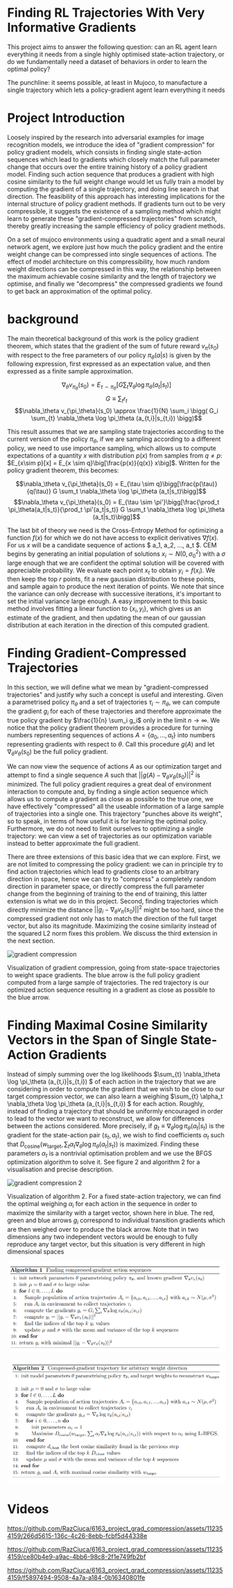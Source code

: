 # Finding RL Trajectories With Very Informative Gradients

This project aims to answer the following question: can an RL agent learn everything it needs from a single highly optimised state-action trajectory, or do we fundamentally need a dataset of behaviors in order to learn the optimal policy?

The punchline: it seems possible, at least in Mujoco, to manufacture a single trajectory which lets a policy-gradient agent learn everything it needs



# Project Introduction

Loosely inspired by the research into adversarial examples for image recognition models, we introduce the idea of "gradient compression" for policy gradient models, which consists in finding single state-action sequences which lead to gradients which closely match the full parameter change that occurs over the entire training history of a policy gradient model. Finding such action sequence that produces a gradient with high cosine similarity to the full weight change would let us fully train a model by computing the gradient of a single trajectory, and doing line search in that direction. The feasibility of this approach has interesting implications for the internal structure of policy gradient methods. If gradients turn out to be very compressible, it suggests the existence of a sampling method which might learn to generate these "gradient-compressed trajectories" from scratch, thereby greatly increasing the sample efficiency of policy gradient methods.

On a set of mujoco environments using a quadratic agent and a small neural network agent, we explore just how much the policy gradient and the entire weight change can be compressed into single sequences of actions. The effect of model architecture on this compressibility, how much random weight directions can be compressed in this way, the relationship between the maximum achievable cosine similarity and the length of trajectory we optimise, and finally we "decompress" the compressed gradients we found to get back an approximation of the optimal policy.


# background

The main theoretical background of this work is the policy gradient theorem, which states that the gradient of the sum of future reward $v_\pi(s_0)$ with respect to the free parameters of our policy $\pi_\theta(a|s)$ is given by the following expression, first expressed as an expectation value, and then expressed as a finite sample approximation.

$$ \nabla_\theta v_{\pi_\theta}(s_0) = E_{\tau \sim \pi_\theta}\bigg[G \sum_t \nabla_\theta \log \pi_\theta (a_t|s_t)\bigg]$$
$$G \equiv \sum_t r_t$$
$$\nabla_\theta v_{\pi_\theta}(s_0) \approx \frac{1}{N} \sum_i \bigg( G_i \sum_{t} \nabla_\theta \log \pi_\theta (a_{t,i}|s_{t,i}) \bigg)$$

This result assumes that we are sampling state trajectories according to the current version of the policy $\pi_\theta$, if we are sampling according to a different policy, we need to use importance sampling, which allows us to compute expectations of a quantity $x$ with distribution $p(x)$ from samples from $q \neq p$: $E_{x\sim p}[x] = E_{x \sim q}\big[\frac{p(x)}{q(x)} x\big]$. Written for the policy gradient theorem, this becomes:

$$\nabla_\theta v_{\pi_\theta}(s_0) = E_{\tau \sim q}\bigg[\frac{p(\tau)}{q(\tau)} G \sum_t \nabla_\theta \log \pi_\theta (a_t|s_t)\bigg]$$
$$\nabla_\theta v_{\pi_\theta}(s_0) = E_{\tau \sim \pi'}\bigg[\frac{\prod_t \pi_\theta(a_t|s_t)}{\prod_t \pi'(a_t|s_t)} G \sum_t \nabla_\theta \log \pi_\theta (a_t|s_t)\bigg]$$

The last bit of theory we need is the Cross-Entropy Method for optimizing a function $f(x)$ for which we do not have access to explicit derivatives $\nabla f(x)$. For us $x$ will be a candidate sequence of actions $ a_1, a_2, ..., a_t $. CEM begins by generating an initial population of solutions $x_i \sim N(0, \sigma_0^2)$ with a $\sigma$ large enough that we are confident the optimal solution will be covered with appreciable probability. We evaluate each point $x_t$ to obtain $y_i = f(x_i)$. We then keep the top $r$ points, fit a new gaussian distribution to these points, and sample again to produce the next iteration of points. We note that since the variance can only decrease with successive iterations, it's important to set the initial variance large enough. A easy improvement to this basic method involves fitting a linear function to $\{x_i, y_i\}$, which gives us an estimate of the gradient, and then updating the mean of our gaussian distribution at each iteration in the direction of this computed gradient. 


# Finding Gradient-Compressed Trajectories

In this section, we will define what we mean by "gradient-compressed trajectories" and justify why such a concept is useful and interesting. Given a parametrised policy $\pi_\theta$ and a set of trajectories $\tau_i \sim \pi_\theta$, we can compute the gradient $g_i$ for each of these trajectories and therefore approximate the true policy gradient by $\frac{1}{n} \sum_i g_i$ only in the limit $n\rightarrow \infty$. We notice that the policy gradient theorem provides a procedure for turning numbers representing sequences of actions $A = \{a_0, ..., a_t\}$ into numbers representing gradients with respect to $\theta$. Call this procedure $g(A)$ and let $\nabla_\theta v_\theta(s_0)$ be the full policy gradient. 

We can now view the sequence of actions $A$ as our optimization target and attempt to find a single sequence $A$ such that $||g(A) - \nabla_\theta v_\theta(s_0)||^2$ is minimized. The full policy gradient requires a great deal of environment interaction to compute and, by finding a single action sequence which allows us to compute a gradient as close as possible to the true one, we have effectively "compressed" all the useable information of a large sample of trajectories into a single one. This trajectory "punches above its weight", so to speak, in terms of how useful it is for learning the optimal policy. Furthermore, we do not need to limit ourselves to optimizing a single trajectory: we can view a set of trajectories as our optimization variable instead to better approximate the full gradient.

There are three extensions of this basic idea that we can explore. First, we are not limited to  compressing the policy gradient: we can in principle try to find action trajectories which lead to gradients close to an arbitrary direction in space, hence we can try to "compress" a completely random direction in parameter space, or directly compress the full parameter change from the beginning of training to the end of training, this latter extension is what we do in this project. Second, finding trajectories which directly minimize the distance $||g_i - \nabla_\theta v_\pi(s_0)||^2$ might be too hard, since the compressed gradient not only has to match the direction of the full target vector, but also its magnitude. Maximizing the cosine similarity instead of the squared L2 norm fixes this problem. We discuss the third extension in the next section.

![gradient compression](images/gradient_compression.svg)

Visualization of gradient compression, going from state-space trajectories to weight space gradients. The blue arrow is the full policy gradient computed from a large sample of trajectories. The red trajectory is our optimized action sequence resulting in a gradient as close as possible to the blue arrow.

# Finding Maximal Cosine Similarity Vectors in the Span of Single State-Action Gradients

Instead of simply summing over the log likelihoods $\sum_{t} \nabla_\theta \log \pi_\theta (a_{t,i}|s_{t,i}) $ of each action in the trajectory that we are considering in order to compute the gradient that we wish to be close to our target compression vector, we can also learn a weighing $\sum_{t} \alpha_t \nabla_\theta \log \pi_\theta (a_{t,i}|s_{t,i}) $ for each action. Roughly, instead of finding a trajectory that should be uniformly encouraged in order to lead to the vector we want to reconstruct, we allow for differences between the actions considered. More precisely, if $g_t \equiv \nabla_\theta \log \pi_\theta (a_{t}|s_{t})$ is the gradient for the state-action pair $(s_t, a_t)$, we wish to find coefficients $\alpha_t$ such that $D_{\text{cosine}}(w_{\text{target}}, \sum_t \alpha_t \nabla_\theta \log \pi_\theta (a_{t}|s_{t}))$ is maximized. Finding these parameters $\alpha_t$ is a nontrivial optimisation problem and we use the BFGS optimization algorithm to solve it. See figure 2 and algorithm 2 for a visualisation and precise description.

![gradient compression 2](images/optimising_alphas.svg)

Visualization of algorithm 2. For a fixed state-action trajectory, we can find the optimal weighing $\alpha_i$ for each action in the sequence in order to maximize the similarity with a target vector, shown here in blue. The red, green and blue arrows $g_i$ correspond to individual transition gradients which are then weighed over to produce the black arrow. Note that in two dimensions any two independent vectors would be enough to fully reproduce any target vector, but this situation is very different in high dimensional spaces

![algo_1](images/algo_1.png)

![algo_2](images/algo_2.png)

# Videos



https://github.com/RazCiuca/6163_project_grad_compression/assets/112354159/266d5615-136c-4c26-8ebb-fcbf5d44338e



https://github.com/RazCiuca/6163_project_grad_compression/assets/112354159/ce80b4e9-a9ac-4bb6-98c8-2f1e749fb2bf




https://github.com/RazCiuca/6163_project_grad_compression/assets/112354159/f5897494-9508-4a7a-a184-0b16340801fe








